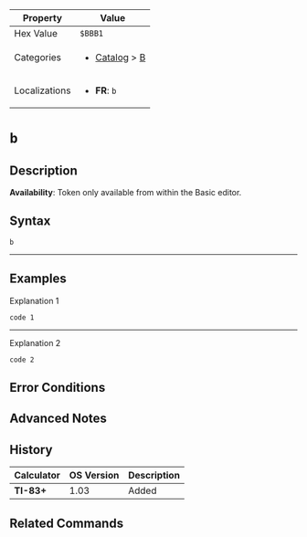 | Property      | Value |
|---------------|-------|
| Hex Value     | `$BBB1`|
| Categories    | <ul><li>[Catalog](<../categories/Catalog.md>) > [B](<../categories/Catalog.md#B>)</li></ul> |
| Localizations | <ul><li><b>FR</b>: `b`</li></ul> |

# `b`

## Description



<b>Availability</b>: Token only available from within the Basic editor.

## Syntax
`b`

<hr>

## Examples

Explanation 1
```ti-basic
code 1
```
---
Explanation 2
```ti-basic
code 2
```

## Error Conditions


## Advanced Notes


## History
| Calculator | OS Version | Description |
|------------|------------|-------------|
| <b>TI-83+</b> | 1.03 | Added

## Related Commands

    